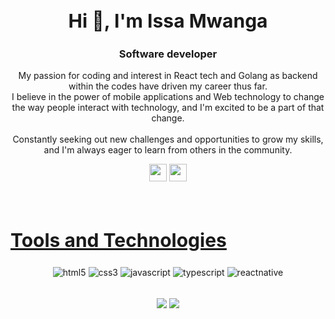 <div align="center">
   <h2 style="font-size:30px">Hi 👋, I'm Issa Mwanga</h2>
   <h3 align="center">Software developer</h3>
  <p> My passion for coding and interest in React tech and Golang as backend within the codes have driven my career thus far.</br>I believe in the power of mobile applications and Web technology to change the way people interact with technology, and I'm excited to be a part of that change. </br> </br>
    Constantly seeking out new challenges and opportunities to grow my skills, and I'm always eager to learn from others in the community.
  </p>
   <a href="mailto: issamwanga02@gmail.com" target="_blank"><img height="28" src = "https://img.shields.io/badge/gmail-036431 ?&style=for-the-badge&logo=gmail&logoColor=white"></a>
   <a href="https://www.linkedin.com/in/Issa Mwanga" target="_blank"> <img height="28" src = "https://img.shields.io/badge/-LinkedIn-0e76a8?style=for-the-badge&logo=Linkedin&logoColor=white"></a>
</div>
</p>
</div>  
<br>
<h2 style="font-size:30px" align ="left" width = 100%><u>Tools and Technologies</u></h2>
<p align="center">
  <img src="https://img.shields.io/badge/HTML5-E34F26?style=for-the-badge&logo=html5&logoColor=white" alt="html5" />
  <img src="https://img.shields.io/badge/CSS3-1572B6?style=for-the-badge&logo=css3&logoColor=white" alt="css3"  />
  <img src="https://img.shields.io/badge/Javascript-FFC300?style=for-the-badge&logo=javascript&logoColor=black" alt="javascript" />
  <img src="https://img.shields.io/badge/Typescript-1572B6?style=for-the-badge&logo=typescript&logoColor=white" alt="typescript"  />
  <img src="https://img.shields.io/badge/ReactNative-00acee?style=for-the-badge&logo=react&logoColor=white" alt="reactnative" />

</p>
<br/>
<!-- <h2 style="font-size:30px" align ="left" width = 100%><u>Github Statistics</u></h2> -->
<div align="center">
  <a>
    <img align="center" src="https://github-readme-stats-sigma-five.vercel.app/api?username=Mwanga45&show_icons=true&include_all_commits=true&count_private=true&theme=react&line_height=40" />
  </a>
  <a/>
    <img align="center" src="https://github-readme-stats.vercel.app/api/top-langs/?username=shevon14&theme=react&line_height=40&hide=css"/>
  </a>
</div>
